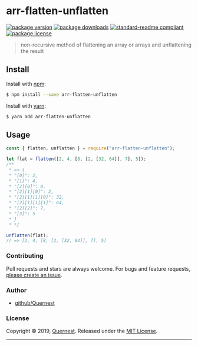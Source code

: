 # arr-flatten-unflatten

[![package version](https://img.shields.io/npm/v/arr-flatten-unflatten.svg?style=flat-square)](https://npmjs.org/package/arr-flatten-unflatten)
[![package downloads](https://img.shields.io/npm/dm/arr-flatten-unflatten.svg?style=flat-square)](https://npmjs.org/package/arr-flatten-unflatten)
[![standard-readme compliant](https://img.shields.io/badge/readme%20style-standard-brightgreen.svg?style=flat-square)](https://github.com/RichardLitt/standard-readme)
[![package license](https://img.shields.io/npm/l/arr-flatten-unflatten.svg?style=flat-square)](https://npmjs.org/package/arr-flatten-unflatten)

> non-recursive method of flattening an array or arrays and unflattening the result

## Install

Install with [npm](https://www.npmjs.com/):

```sh
$ npm install --save arr-flatten-unflatten
```

Install with [yarn](https://yarnpkg.com):

```sh
$ yarn add arr-flatten-unflatten
```

## Usage

```js
const { flatten, unflatten } = require("arr-flatten-unflatten");

let flat = flatten([2, 4, [8, [2, [32, 64]], 7], 5]);
/**
 * => {
 * "[0]": 2,
 * "[1]": 4,
 * "[2][0]": 8,
 * "[2][1][0]": 2,
 * "[2][1][1][0]": 32,
 * "[2][1][1][1]": 64,
 * "[2][2]": 7,
 * "[3]": 5
 * }
 * */

unflatten(flat);
// => [2, 4, [8, [2, [32, 64]], 7], 5]
```

### Contributing

Pull requests and stars are always welcome. For bugs and feature requests, [please create an issue](../../issues/new).

### Author

- [github/Quernest](https://github.com/quernest)

### License

Copyright © 2019, [Quernest](https://github.com/Quernest).
Released under the [MIT License](LICENSE).

---
